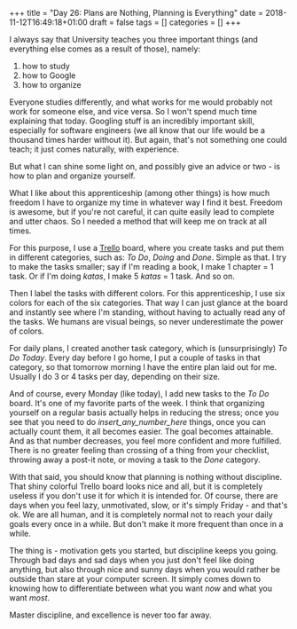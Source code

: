 +++
title = "Day 26: Plans are Nothing, Planning is Everything"
date = 2018-11-12T16:49:18+01:00
draft = false
tags = []
categories = []
+++

I always say that University teaches you three important things (and everything else comes as a result of those), namely:
1. how to study
2. how to Google
3. how to organize

Everyone studies differently, and what works for me would probably not work for someone else, and vice versa. So I won't spend much time explaining that today. Googling stuff is an incredibly important skill, especially for software engineers (we all know that our life would be a thousand times harder without it). But again, that's not something one could teach; it just comes naturally, with experience.

But what I can shine some light on, and possibly give an advice or two - is how to plan and organize yourself. 

What I like about this apprenticeship (among other things) is how much freedom I have to organize my time in whatever way I find it best. Freedom is awesome, but if you're not careful, it can quite easily lead to complete and utter chaos. So I needed a method that will keep me on track at all times.

For this purpose, I use a [Trello](https://trello.com) board, where you create tasks and put them in different categories, such as: _To Do_, _Doing_ and _Done_. Simple as that. I try to make the tasks smaller; say if I'm reading a book, I make 1 chapter = 1 task. Or if I'm doing _katas_, I make 5 _katas_ = 1 task. And so on. 

Then I label the tasks with different colors. For this apprenticeship, I use six colors for each of the six categories. That way I can just glance at the board and instantly see where I'm standing, without having to actually read any of the tasks. We humans are visual beings, so never underestimate the power of colors.

For daily plans, I created another task category, which is (unsurprisingly) _To Do Today_. Every day before I go home, I put a couple of tasks in that category, so that tomorrow morning I have the entire plan laid out for me. Usually I do 3 or 4 tasks per day, depending on their size. 

And of course, every Monday (like today), I add new tasks to the _To Do_ board. It's one of my favorite parts of the week. I think that organizing yourself on a regular basis actually helps in reducing the stress; once you see that you need to do _insert_any_number_here_ things, once you can actually count them, it all becomes easier. The goal becomes attainable. And as that number decreases, you feel more confident and more fulfilled. There is no greater feeling than crossing of a thing from your checklist, throwing away a post-it note, or moving a task to the _Done_ category.

With that said, you should know that planning is nothing without discipline. That shiny colorful Trello board looks nice and all, but it is completely useless if you don't use it for which it is intended for. Of course, there are days when you feel lazy, unmotivated, slow, or it's simply Friday - and that's ok. We are all human, and it is completely normal not to reach your daily goals every once in a while. But don't make it more frequent than once in a while. 

The thing is - motivation gets you started, but discipline keeps you going. Through bad days and sad days when you just don't feel like doing anything, but also through nice and sunny days when you would rather be outside than stare at your computer screen. It simply comes down to knowing how to differentiate between what you want _now_ and what you want _most_. 

Master discipline, and excellence is never too far away.
